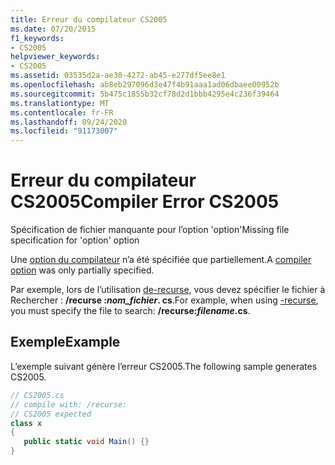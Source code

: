 ```yaml
---
title: Erreur du compilateur CS2005
ms.date: 07/20/2015
f1_keywords:
- CS2005
helpviewer_keywords:
- CS2005
ms.assetid: 03535d2a-ae30-4272-ab45-e277df5ee8e1
ms.openlocfilehash: ab8eb297096d3e47f4b91aaa1ad06dbaee00952b
ms.sourcegitcommit: 5b475c1855b32cf78d2d1bbb4295e4c236f39464
ms.translationtype: MT
ms.contentlocale: fr-FR
ms.lasthandoff: 09/24/2020
ms.locfileid: "91173007"
---
```

# <a name="compiler-error-cs2005"></a><span data-ttu-id="76e00-102">Erreur du compilateur CS2005</span><span class="sxs-lookup"><span data-stu-id="76e00-102">Compiler Error CS2005</span></span>

<span data-ttu-id="76e00-103">Spécification de fichier manquante pour l’option 'option'</span><span class="sxs-lookup"><span data-stu-id="76e00-103">Missing file specification for 'option' option</span></span>  
  
 <span data-ttu-id="76e00-104">Une [option du compilateur](../language-reference/compiler-options/index.md) n’a été spécifiée que partiellement.</span><span class="sxs-lookup"><span data-stu-id="76e00-104">A [compiler option](../language-reference/compiler-options/index.md) was only partially specified.</span></span>  
  
 <span data-ttu-id="76e00-105">Par exemple, lors de l’utilisation [de-recurse](../language-reference/compiler-options/recurse-compiler-option.md), vous devez spécifier le fichier à Rechercher : **/recurse :***nom_fichier***. cs**.</span><span class="sxs-lookup"><span data-stu-id="76e00-105">For example, when using [-recurse](../language-reference/compiler-options/recurse-compiler-option.md), you must specify the file to search: **/recurse:***filename***.cs**.</span></span>  
  
## <a name="example"></a><span data-ttu-id="76e00-106">Exemple</span><span class="sxs-lookup"><span data-stu-id="76e00-106">Example</span></span>  

 <span data-ttu-id="76e00-107">L’exemple suivant génère l’erreur CS2005.</span><span class="sxs-lookup"><span data-stu-id="76e00-107">The following sample generates CS2005.</span></span>  
  
```csharp  
// CS2005.cs  
// compile with: /recurse:  
// CS2005 expected  
class x  
{  
   public static void Main() {}  
}  
```
